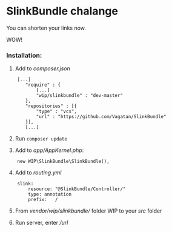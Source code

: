# SlinkBundle chalange

You can shorten your links now.

WOW!

### Installation:

1. Add to *composer.json*
```
    [...]
       "require" : {
           [...]
           "wip/slinkbundle" : "dev-master"
       },
       "repositories" : [{
           "type" : "vcs",
           "url" : "https://github.com/Vagatan/SlinkBundle"
       }],
       [...]
```

2. Run ```composer update```

3. Add to *app/AppKernel.php*:
```
    new WIP\SlinkBundle\SlinkBundle(),
```

4. Add to *routing.yml*
```
    slink:
        resource: "@SlinkBundle/Controller/"
        type: annotation
        prefix:   /
```

5. From *vendor/wip/slinkbundle/* folder WIP to your *src* folder

6. Run server, enter */url*